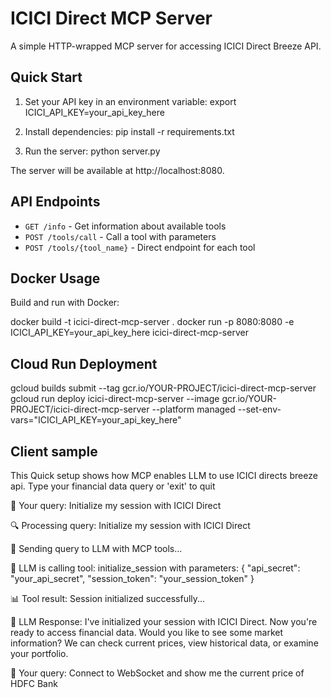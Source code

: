 # ICICI Direct MCP Server

A simple HTTP-wrapped MCP server for accessing ICICI Direct Breeze API.

## Quick Start

1. Set your API key in an environment variable:
export ICICI_API_KEY=your_api_key_here



2. Install dependencies:
pip install -r requirements.txt



3. Run the server:
python server.py



The server will be available at http://localhost:8080.

## API Endpoints

- `GET /info` - Get information about available tools
- `POST /tools/call` - Call a tool with parameters
- `POST /tools/{tool_name}` - Direct endpoint for each tool

## Docker Usage

Build and run with Docker:

docker build -t icici-direct-mcp-server . docker run -p 8080:8080 -e ICICI_API_KEY=your_api_key_here icici-direct-mcp-server



## Cloud Run Deployment

gcloud builds submit --tag gcr.io/YOUR-PROJECT/icici-direct-mcp-server gcloud run deploy icici-direct-mcp-server
--image gcr.io/YOUR-PROJECT/icici-direct-mcp-server
--platform managed
--set-env-vars="ICICI_API_KEY=your_api_key_here"

## Client sample 
This Quick setup shows how MCP enables LLM to use ICICI directs breeze api.
Type your financial data query or 'exit' to quit

💬 Your query: Initialize my session with ICICI Direct

🔍 Processing query: Initialize my session with ICICI Direct

🤖 Sending query to LLM with MCP tools...

🔧 LLM is calling tool: initialize_session
   with parameters: {
     "api_secret": "your_api_secret",
     "session_token": "your_session_token"
   }

📊 Tool result: Session initialized successfully...

🔹 LLM Response:
I've initialized your session with ICICI Direct. Now you're ready to access financial data. 
Would you like to see some market information? We can check current prices, view historical 
data, or examine your portfolio.

💬 Your query: Connect to WebSocket and show me the current price of HDFC Bank







